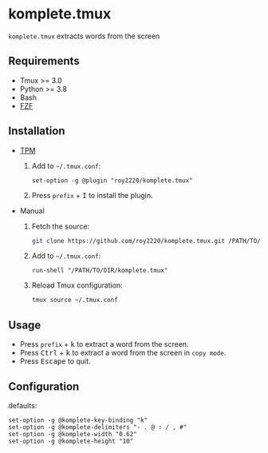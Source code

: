 # komplete.tmux

`komplete.tmux` extracts words from the screen

## Requirements

- Tmux >= 3.0
- Python >= 3.8
- Bash
- [FZF](https://github.com/junegunn/fzf)

## Installation

- [TPM](https://github.com/tmux-plugins/tpm)

  1. Add to `~/.tmux.conf`:

     ```tmux
     set-option -g @plugin "roy2220/komplete.tmux"
     ```

  2. Press `prefix` + <kbd>I</kbd> to install the plugin.

- Manual

  1. Fetch the source:

     ```sh
     git clone https://github.com/roy2220/komplete.tmux.git /PATH/TO/DIR
     ```

  2. Add to `~/.tmux.conf`:

     ```tmux
     run-shell "/PATH/TO/DIR/komplete.tmux"
     ```

  3. Reload Tmux configuration:

     ```sh
     tmux source ~/.tmux.conf
     ```

## Usage

- Press `prefix` + <kbd>k</kbd> to extract a word from the screen.
- Press <kbd>Ctrl</kbd> + <kbd>k</kbd> to extract a word from the screen in `copy mode`.
- Press <kbd>Escape</kbd> to quit.

## Configuration

defaults:

```tmux
set-option -g @komplete-key-binding "k"
set-option -g @komplete-delimiters "- . @ : / , #"
set-option -g @komplete-width "0.62"
set-option -g @komplete-height "10"
```
